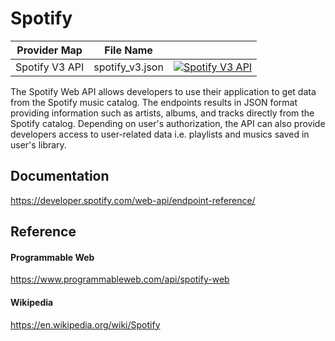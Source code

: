 # Spotify

| Provider Map   | File Name       |                                                                                                                                                                                                                                    |
|----------------|-----------------|------------------------------------------------------------------------------------------------------------------------------------------------------------------------------------------------------------------------------------|
| Spotify V3 API | spotify_v3.json | [![Spotify V3 API](https://d233zlhvpze22y.cloudfront.net/github/bitscoopaddbuttonxsmall.png)](https://bitscoop.com/maps/create?source=https://raw.githubusercontent.com/bitscooplabs/provider-maps/master/spotify/spotify_v3.json) |

The Spotify Web API allows developers to use their application to get data from the Spotify music catalog. The endpoints results in JSON format providing information such as artists, albums, and tracks directly from the Spotify catalog. Depending on user's authorization, the API can also provide developers access to user-related data i.e. playlists and musics saved in user's library.

## Documentation
https://developer.spotify.com/web-api/endpoint-reference/

## Reference

#### Programmable Web
https://www.programmableweb.com/api/spotify-web

#### Wikipedia
https://en.wikipedia.org/wiki/Spotify
